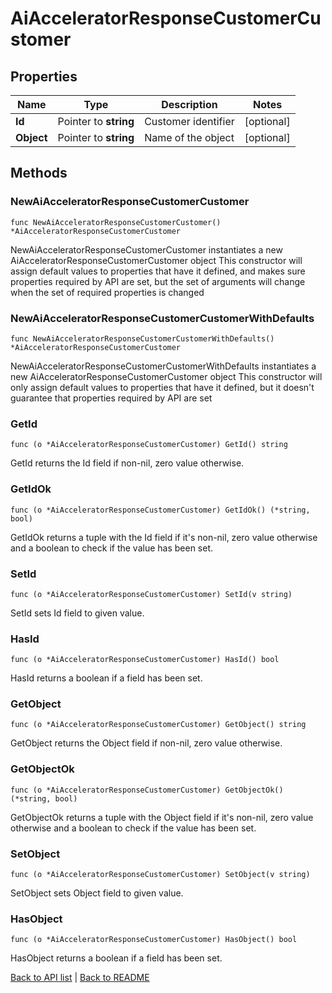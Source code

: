 # AiAcceleratorResponseCustomerCustomer

## Properties

Name | Type | Description | Notes
------------ | ------------- | ------------- | -------------
**Id** | Pointer to **string** | Customer identifier | [optional] 
**Object** | Pointer to **string** | Name of the object | [optional] 

## Methods

### NewAiAcceleratorResponseCustomerCustomer

`func NewAiAcceleratorResponseCustomerCustomer() *AiAcceleratorResponseCustomerCustomer`

NewAiAcceleratorResponseCustomerCustomer instantiates a new AiAcceleratorResponseCustomerCustomer object
This constructor will assign default values to properties that have it defined,
and makes sure properties required by API are set, but the set of arguments
will change when the set of required properties is changed

### NewAiAcceleratorResponseCustomerCustomerWithDefaults

`func NewAiAcceleratorResponseCustomerCustomerWithDefaults() *AiAcceleratorResponseCustomerCustomer`

NewAiAcceleratorResponseCustomerCustomerWithDefaults instantiates a new AiAcceleratorResponseCustomerCustomer object
This constructor will only assign default values to properties that have it defined,
but it doesn't guarantee that properties required by API are set

### GetId

`func (o *AiAcceleratorResponseCustomerCustomer) GetId() string`

GetId returns the Id field if non-nil, zero value otherwise.

### GetIdOk

`func (o *AiAcceleratorResponseCustomerCustomer) GetIdOk() (*string, bool)`

GetIdOk returns a tuple with the Id field if it's non-nil, zero value otherwise
and a boolean to check if the value has been set.

### SetId

`func (o *AiAcceleratorResponseCustomerCustomer) SetId(v string)`

SetId sets Id field to given value.

### HasId

`func (o *AiAcceleratorResponseCustomerCustomer) HasId() bool`

HasId returns a boolean if a field has been set.

### GetObject

`func (o *AiAcceleratorResponseCustomerCustomer) GetObject() string`

GetObject returns the Object field if non-nil, zero value otherwise.

### GetObjectOk

`func (o *AiAcceleratorResponseCustomerCustomer) GetObjectOk() (*string, bool)`

GetObjectOk returns a tuple with the Object field if it's non-nil, zero value otherwise
and a boolean to check if the value has been set.

### SetObject

`func (o *AiAcceleratorResponseCustomerCustomer) SetObject(v string)`

SetObject sets Object field to given value.

### HasObject

`func (o *AiAcceleratorResponseCustomerCustomer) HasObject() bool`

HasObject returns a boolean if a field has been set.


[Back to API list](../README.md#documentation-for-api-endpoints) | [Back to README](../README.md)


